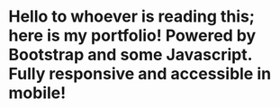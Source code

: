 # Hello to whoever is reading this; here is my portfolio! Powered by Bootstrap and some Javascript. Fully responsive and accessible in mobile!
